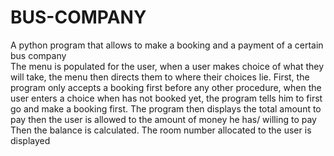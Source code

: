 # BUS-COMPANY
A python program that allows to make a booking and a payment of a certain bus company<br />
The menu is populated for the user, when a user makes choice of what they will take, the menu then directs them to where their choices lie.
First, the program only accepts a booking first before any other procedure, when the user enters a choice when has not booked yet, the program tells him to first go and make a booking first.
The program then displays the total amount to pay then the user is allowed to the amount of money he has/ willing to pay
Then the balance is calculated.
The room number allocated to the user is displayed 
